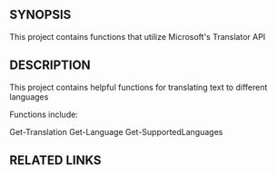 ## SYNOPSIS
This project contains functions that utilize Microsoft's Translator API


## DESCRIPTION
This project contains helpful functions for translating text to different languages

Functions include:

Get-Translation
Get-Language
Get-SupportedLanguages


## RELATED LINKS

